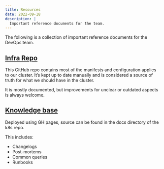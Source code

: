 ```yaml
---
title: Resources
date: 2022-09-18
description: |
  Important reference documents for the team.
---
```


The following is a collection of important reference documents for the DevOps
team.

## [Infra Repo](https://github.com/python-discord/infra)

This GitHub repo contains most of the manifests and configuration applies to
our cluster. It’s kept up to date manually and is considered a source of truth
for what we should have in the cluster.

It is mostly documented, but improvements for unclear or outdated aspects is
always welcome.

## [Knowledge base](https://python-discord.github.io/infra/)

Deployed using GH pages, source can be found in the docs directory of the k8s
repo.

This includes:

- Changelogs
- Post-mortems
- Common queries
- Runbooks
